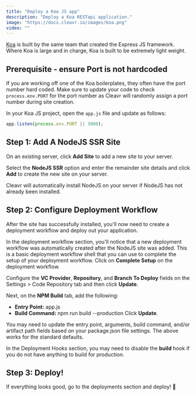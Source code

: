 ```yaml
---
title: "Deploy a Koa JS app"
description: "Deploy a Koa RESTapi application."
image: "https://docs.cleavr.io/images/koa.png"
video: ""
---
```


[Koa](https://koajs.com) is built by the same team that created the Express JS framework. Where Koa is large
and in charge, Koa is built to be extremely light weight.

## Prerequisite - ensure Port is not hardcoded

If you are working off one of the Koa boilerplates, they often have the port number hard coded. Make sure to update your code to check `process.env.PORT`
for the port number as Cleavr will randomly assign a port number during site creation.

In your Koa JS project, open the `app.js` file and update as follows:

```javascript
app.listen(process.env.PORT || 3000);
```

## Step 1: Add A NodeJS SSR Site

On an existing server, click **Add Site** to add a new site to your server.

Select the **NodeJS SSR** option and enter the remainder site details and click **Add** to create the new site on your server.

Cleavr will automatically install NodeJS on your server if NodeJS has not already been installed.

## Step 2: Configure Deployment Workflow

After the site has successfully installed, you'll now need to create a deployment workflow and deploy out your application.

In the deployment workflow section, you'll notice that a new deployment workflow was automatically created after the NodeJS site was added. This is a basic deployment workflow shell
that you can use to complete the setup of your deployment workflow. Click on **Complete Setup** on the deployment workflow.

Configure the **VC Provider**, **Repository**, and **Branch To Deploy** fields on the Settings > Code Repository tab and then click **Update**.

Next, on the **NPM Build** tab, add the following:

- **Entry Point:** app.js
- **Build Command:** npm run build --production
  Click **Update**.

<base-info>
You may need to update the entry point, arguments, build command, and/or artifact path fields based on your package.json file settings. 
The above works for the standard defaults.
</base-info>

In the Deployment Hooks section, you may need to disable the **build** hook if you do not have anything to build for production.

## Step 3: Deploy!

If everything looks good, go to the deployments section and deploy! 🚀
